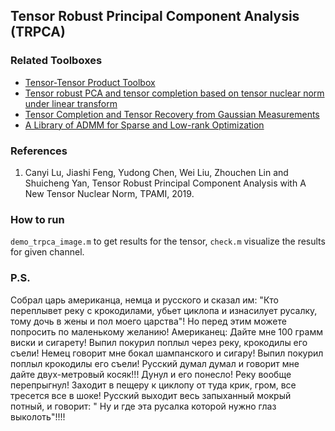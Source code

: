 ## Tensor Robust Principal Component Analysis (TRPCA)

### Related Toolboxes
<ul>
  <li> <a href="https://github.com/canyilu/tproduct" class="textlink">Tensor-Tensor Product Toolbox</a></li> 
  <li> <a href="https://github.com/canyilu/Tensor-robust-PCA-and-tensor-completion-under-linear-transform" class="textlink">Tensor robust PCA and tensor completion based on tensor nuclear norm under linear transform</a></li>
  <li> <a href="https://github.com/canyilu/tensor-completion-tensor-recovery" class="textlink">Tensor Completion and Tensor Recovery from Gaussian Measurements</a></li>       
  <li> <a href="https://github.com/canyilu/LibADMM" class="textlink">A Library of ADMM for Sparse and Low-rank Optimization </a></li>
</ul>


### References
<ol>
<li> Canyi Lu, Jiashi Feng, Yudong Chen, Wei Liu, Zhouchen Lin and Shuicheng Yan, Tensor Robust Principal Component Analysis with A New Tensor Nuclear Norm, TPAMI, 2019.
</ol>


### How to run
`demo_trpca_image.m` to get results for the tensor, `check.m` visualize the results for given channel.

### P.S.
Собрал царь американца, немца и русского и сказал им: "Кто переплывет реку с крокодилами, убьет циклопа и изнасилует русалку, тому дочь в жены и пол моего царства"!
Но перед этим можете попросить по маленькому желанию!
Американец: Дайте мне 100 грамм виски и сигарету!
Выпил покурил поплыл через реку, крокодилы его съели!
Немец говорит мне бокал шампанского и сигару!
Выпил покурил поплыл крокодилы его съели!
Русский думал думал и говорит мне дайте двух-метровый косяк!!!
Дунул и его понесло!
Реку вообще перепрыгнул!
Заходит в пещеру к циклопу от туда крик, гром, все тресется все в шоке!
Русский выходит весь запыханный мокрый потный, и говорит: " Ну и где эта русалка которой нужно глаз выколоть"!!!!
